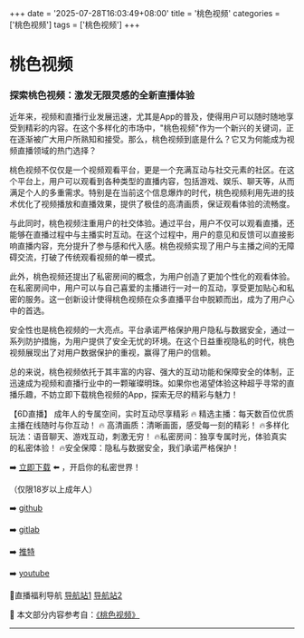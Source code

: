 +++
date = '2025-07-28T16:03:49+08:00'
title = '桃色视频'
categories = ['桃色视频']
tags = ['桃色视频']
+++

# 桃色视频

### 探索桃色视频：激发无限灵感的全新直播体验

近年来，视频和直播行业发展迅速，尤其是App的普及，使得用户可以随时随地享受到精彩的内容。在这个多样化的市场中，"桃色视频"作为一个新兴的关键词，正在逐渐被广大用户所熟知和接受。那么，桃色视频到底是什么？它又为何能成为视频直播领域的热门选择？

桃色视频不仅仅是一个视频观看平台，更是一个充满互动与社交元素的社区。在这个平台上，用户可以观看到各种类型的直播内容，包括游戏、娱乐、聊天等，从而满足个人的多重需求。特别是在当前这个信息爆炸的时代，桃色视频利用先进的技术优化了视频播放和直播效果，提供了极佳的高清画质，保证观看体验的流畅度。

与此同时，桃色视频注重用户的社交体验。通过平台，用户不仅可以观看直播，还能够在直播过程中与主播实时互动。在这个过程中，用户的意见和反馈可以直接影响直播内容，充分提升了参与感和代入感。桃色视频实现了用户与主播之间的无障碍交流，打破了传统观看视频的单一模式。

此外，桃色视频还提出了私密房间的概念，为用户创造了更加个性化的观看体验。在私密房间中，用户可以与自己喜爱的主播进行一对一的互动，享受更加贴心和私密的服务。这一创新设计使得桃色视频在众多直播平台中脱颖而出，成为了用户心中的首选。

安全性也是桃色视频的一大亮点。平台承诺严格保护用户隐私与数据安全，通过一系列防护措施，为用户提供了安全无忧的环境。在这个日益重视隐私的时代，桃色视频展现出了对用户数据保护的重视，赢得了用户的信赖。

总的来说，桃色视频依托于其丰富的内容、强大的互动功能和保障安全的体制，正迅速成为视频和直播行业中的一颗璀璨明珠。如果你也渴望体验这种超乎寻常的直播乐趣，不妨立即下载桃色视频的App，探索无尽的精彩与魅力！

【6D直播】
成年人的专属空间，实时互动尽享精彩
🔥 精选主播：每天数百位优质主播在线随时与你互动！
🔥 高清画质：清晰画面，感受每一刻的精彩！
🔥多样化玩法：语音聊天、游戏互动，刺激无穷！
🔥私密房间：独享专属时光，体验真实的私密体验！
🔥安全保障：隐私与数据安全，我们承诺严格保护！

➡️ [立即下载](https://down123.s3.ap-east-1.amazonaws.com/down/down.html?channelCode=blog) ⬅️ ，开启你的私密世界！

（仅限18岁以上成年人）

➡️ [github](https://aldult-live.github.io/)

➡️ [gitlab](https://seo-09598d.gitlab.io/)

➡️ [推特](https://x.com/wegame33)

➡️ [youtube](https://www.youtube.com/@6Dlive)

🔞直播福利导航 [导航站1](https://webstack-86085a.gitlab.io/) [导航站2](https://onlygit123-2.github.io/)


📘 本文部分内容参考自：[《桃色视频》](https://github.com/wsdh25/wsdh)

---
